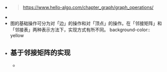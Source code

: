 - > https://www.hello-algo.com/chapter_graph/graph_operations/
-
- 图的基础操作可分为对「边」的操作和对「顶点」的操作。在「邻接矩阵」和「邻接表」两种表示方法下，实现方式有所不同。
  background-color:: yellow
- ## 基于邻接矩阵的实现
	-